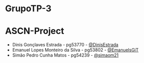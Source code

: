 # GrupoTP-3
# ASCN-Project

- Dinis Gonçlaves Estrada - pg53770 - [@DinisEstrada](https://github.com/DinisEstrada)
- Emanuel Lopes Monteiro da Silva - pg53802 - [@EmanuelsGiT](https://github.com/EmanuelsGiT)
- Simão Pedro Cunha Matos - pg54239 - [@simaom21](https://github.com/simaom21)
